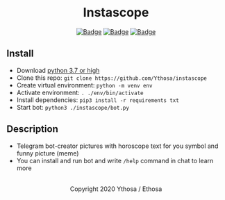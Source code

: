 <br>

<h1 align="center">Instascope</h1>
<div align="center">

[![Badge](https://img.shields.io/badge/Uses-Python-blue.svg?style=flat-square)]("Python")
[![Badge](https://img.shields.io/badge/Open-Source-important.svg?style=flat-square)]("OpenSource")
[![Badge](https://img.shields.io/badge/Made_with-Love-ff69b4.svg?style=flat-square)]("MadeWithLove")
    
</div>

## Install
-   Download [python 3.7 or high](https://python.org/download)
-   Clone this repo: `git clone https://github.com/Ythosa/instascope`
-   Create virtual environment: `python -m venv env`
-   Activate environment: `. ./env/bin/activate`
-   Install dependencies: `pip3 install -r requirements txt`
-   Start bot: `python3 ./instascope/bot.py`


## Description
-   Telegram bot-creator pictures with horoscope text for you symbol and
funny picture (meme)
-   You can install and run bot and write `/help` command in chat to learn more

<br>

<div align="center">
  Copyright 2020 Ythosa / Ethosa
</div>
